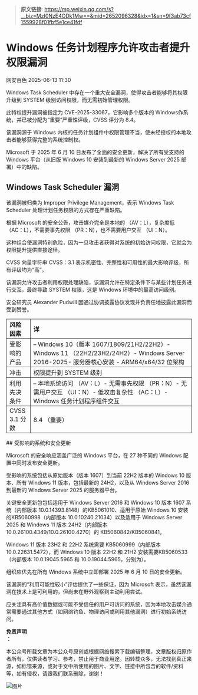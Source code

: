 > **原文链接**: https://mp.weixin.qq.com/s?__biz=MzI0NzE4ODk1Mw==&mid=2652096328&idx=1&sn=9f3ab73cf1559928f01fbf5e1ce41fdf

#  Windows 任务计划程序允许攻击者提升权限漏洞  
 网安百色   2025-06-13 11:30  
  
Windows Task Scheduler 中存在一个重大安全漏洞，使得攻击者能够将其权限升级到 SYSTEM 级别访问权限，而无需初始管理权限。  
  
此特权提升漏洞被指定为 CVE-2025-33067，它影响多个版本的 Windows作系统，并已被分配为“重要”严重性评级，CVSS 评分为 8.4。  
  
该漏洞源于 Windows 内核的任务计划组件中权限管理不当，使未经授权的本地攻击者能够获得完整的系统控制权。  
  
Microsoft 于 2025 年 6 月 10 日发布了全面的安全更新，解决了所有受支持的 Windows 平台（从旧版 Windows 10 安装到最新的 Windows Server 2025 部署）中的缺陷。  
## Windows Task Scheduler 漏洞  
  
该漏洞被归类为 Improper Privilege Management，表示 Windows Task Scheduler 处理计划任务权限的方式存在严重缺陷。  
  
根据 Microsoft 的安全公告，攻击媒介完全是本地的 （AV：L），复杂度低 （AC：L），不需要事先权限 （PR：N），也不需要用户交互 （UI：N）。  
  
这种组合使漏洞特别危险，因为一旦攻击者获得对系统的初始访问权限，它就会为权限提升提供直接途径。  
  
CVSS 向量字符串 CVSS：3.1 表示机密性、完整性和可用性的最大影响评级，所有评级均为“高”。  
  
该漏洞允许攻击者利用权限处理缺陷，该漏洞允许在特定条件下与某些计划任务进行交互，最终导致 SYSTEM 权限，这是 Windows 环境中的最高访问级别。  
  
安全研究员 Alexander Pudwill 因通过协调披露协议发现并负责任地披露此漏洞而受到赞誉。  
  
<table><tbody><tr style="box-sizing: border-box;"><td style="box-sizing: border-box;padding: 2px 8px;border: 1px solid;word-break: break-word;"><strong msttexthash="14330498" msthash="71" style="box-sizing: border-box;font-weight: bold;"><span leaf="">风险因素</span></strong></td><td style="box-sizing: border-box;padding: 2px 8px;border: 1px solid;word-break: break-word;"><strong msttexthash="3259074" msthash="72" style="box-sizing: border-box;font-weight: bold;"><span leaf="">详</span></strong></td></tr><tr style="box-sizing: border-box;"><td style="box-sizing: border-box;padding: 2px 8px;border: 1px solid;word-break: break-word;"><section><span leaf="">受影响的产品</span></section></td><td style="box-sizing: border-box;padding: 2px 8px;border: 1px solid;word-break: break-word;"><section><span leaf="">– Windows 10（版本 1607/1809/21H2/22H2）- Windows 11 （22H2/23H2/24H2）- Windows Server 2016-2025- 服务器核心安装 - ARM64/x64/32 位架构</span></section></td></tr><tr style="box-sizing: border-box;"><td style="box-sizing: border-box;padding: 2px 8px;border: 1px solid;word-break: break-word;"><section><span leaf="">冲击</span></section></td><td style="box-sizing: border-box;padding: 2px 8px;border: 1px solid;word-break: break-word;"><section><span leaf="">权限提升到 SYSTEM 级别</span></section></td></tr><tr style="box-sizing: border-box;"><td style="box-sizing: border-box;padding: 2px 8px;border: 1px solid;word-break: break-word;"><section><span leaf="">利用先决条件</span></section></td><td style="box-sizing: border-box;padding: 2px 8px;border: 1px solid;word-break: break-word;"><section><span leaf="">– 本地系统访问 （AV：L）- 无需事先权限 （PR：N）- 无需用户交互 （UI：N）- 低攻击复杂性 （AC：L）- Windows 任务计划程序组件交互</span></section></td></tr><tr style="box-sizing: border-box;"><td style="box-sizing: border-box;padding: 2px 8px;border: 1px solid;word-break: break-word;"><section><span leaf="">CVSS 3.1 分数</span></section></td><td style="box-sizing: border-box;padding: 2px 8px;border: 1px solid;word-break: break-word;"><section><span leaf="">8.4 （重要）</span></section></td></tr></tbody></table>## 受影响的系统和安全更新  
  
Microsoft 的安全响应涵盖广泛的 Windows 平台，在 27 种不同的 Windows 配置中同时发布安全更新。  
  
受影响的系统包括从原始版本（版本 1607）到当前 22H2 版本的 Windows 10 版本、所有 Windows 11 版本，包括最新的 24H2，以及从 Windows Server 2016 到最新的 Windows Server 2025 的服务器平台。  
  
关键安全更新包包括适用于 Windows Server 2016 和 Windows 10 版本 1607 系统（内部版本 10.0.14393.8148）的KB5061010、适用于原始 Windows 10 安装的KB5060998（内部版本 10.0.10240.21034）以及适用于 Windows Server 2025 和 Windows 11 版本 24H2（内部版本 10.0.26100.4349/10.0.26100.4270）的 KB5060842/KB5060841。  
  
Windows 11 版本 23H2 和 22H2 系统需要 KB5060999（内部版本 10.0.22631.5472），而 Windows 10 版本 22H2 和 21H2 安装需要KB5060533（内部版本 10.0.19045.5965 和 10.0.19044.5965，分别为）。  
  
组织应优先在所有 Windows 系统中立即部署 2025 年 6 月 10 日的安全更新。  
  
该漏洞的“利用可能性较小”评估提供了一些保证，因为 Microsoft 表示，虽然该漏洞在技术上是可利用的，但尚未在野外观察到主动利用尝试。  
  
应关注具有高价值数据或可能不受信任的用户可访问的系统，因为本地攻击媒介通常需要通过其他方式（如网络钓鱼、物理访问或利用其他漏洞）进行初始系统访问。  
  
**免责声明**  
：  
  
本公众号所载文章为本公众号原创或根据网络搜索下载编辑整理，文章版权归原作者所有，仅供读者学习、参考，禁止用于商业用途。因转载众多，无法找到真正来源，如标错来源，或对于文中所使用的图片、文字、链接中所包含的软件/资料等，如有侵权，请跟我们联系删除，谢谢！  
  
![图片](https://mmbiz.qpic.cn/mmbiz_jpg/1QIbxKfhZo5lNbibXUkeIxDGJmD2Md5vKicbNtIkdNvibicL87FjAOqGicuxcgBuRjjolLcGDOnfhMdykXibWuH6DV1g/640?wx_fmt=other&from=appmsg&wxfrom=5&wx_lazy=1&wx_co=1&tp=webp "")  
  
